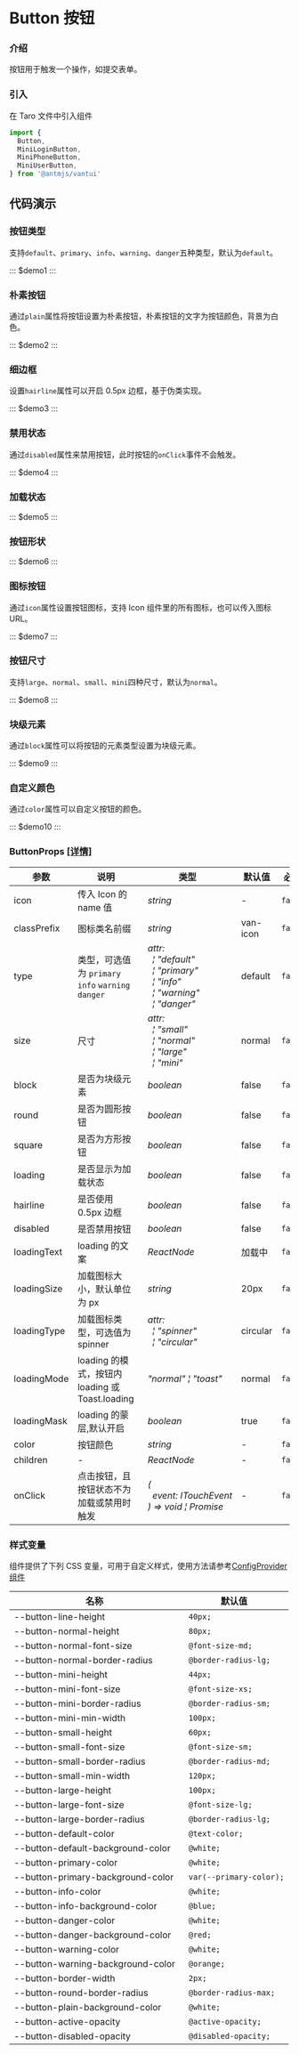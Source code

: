# Button 按钮

### 介绍

按钮用于触发一个操作，如提交表单。

### 引入

在 Taro 文件中引入组件

```js
import {
  Button,
  MiniLoginButton,
  MiniPhoneButton,
  MiniUserButton,
} from '@antmjs/vantui'
```

## 代码演示

### 按钮类型

支持`default`、`primary`、`info`、`warning`、`danger`五种类型，默认为`default`。

::: $demo1 :::

### 朴素按钮

通过`plain`属性将按钮设置为朴素按钮，朴素按钮的文字为按钮颜色，背景为白色。

::: $demo2 :::

### 细边框

设置`hairline`属性可以开启 0.5px 边框，基于伪类实现。

::: $demo3 :::

### 禁用状态

通过`disabled`属性来禁用按钮，此时按钮的`onClick`事件不会触发。

::: $demo4 :::

### 加载状态

::: $demo5 :::

### 按钮形状

::: $demo6 :::

### 图标按钮

通过`icon`属性设置按钮图标，支持 Icon 组件里的所有图标，也可以传入图标 URL。

::: $demo7 :::

### 按钮尺寸

支持`large`、`normal`、`small`、`mini`四种尺寸，默认为`normal`。

::: $demo8 :::

### 块级元素

通过`block`属性可以将按钮的元素类型设置为块级元素。

::: $demo9 :::

### 自定义颜色

通过`color`属性可以自定义按钮的颜色。

::: $demo10 :::

### ButtonProps [[详情]](https://github.com/AntmJS/vantui/tree/main/packages/vantui/types/button.d.ts)

| 参数        | 说明                                               | 类型                                                                                                                                                                                                                                                                                     | 默认值   | 必填    |
| ----------- | -------------------------------------------------- | ---------------------------------------------------------------------------------------------------------------------------------------------------------------------------------------------------------------------------------------------------------------------------------------- | -------- | ------- |
| icon        | 传入 Icon 的 name 值                               | _&nbsp;&nbsp;string<br/>_                                                                                                                                                                                                                                                                | -        | `false` |
| classPrefix | 图标类名前缀                                       | _&nbsp;&nbsp;string<br/>_                                                                                                                                                                                                                                                                | van-icon | `false` |
| type        | 类型，可选值为 `primary` `info` `warning` `danger` | _&nbsp;&nbsp;attr:<br/>&nbsp;&nbsp;&nbsp;&nbsp;&brvbar;&nbsp;"default"<br/>&nbsp;&nbsp;&nbsp;&nbsp;&brvbar;&nbsp;"primary"<br/>&nbsp;&nbsp;&nbsp;&nbsp;&brvbar;&nbsp;"info"<br/>&nbsp;&nbsp;&nbsp;&nbsp;&brvbar;&nbsp;"warning"<br/>&nbsp;&nbsp;&nbsp;&nbsp;&brvbar;&nbsp;"danger"<br/>_ | default  | `false` |
| size        | 尺寸                                               | _&nbsp;&nbsp;attr:<br/>&nbsp;&nbsp;&nbsp;&nbsp;&brvbar;&nbsp;"small"<br/>&nbsp;&nbsp;&nbsp;&nbsp;&brvbar;&nbsp;"normal"<br/>&nbsp;&nbsp;&nbsp;&nbsp;&brvbar;&nbsp;"large"<br/>&nbsp;&nbsp;&nbsp;&nbsp;&brvbar;&nbsp;"mini"<br/>_                                                         | normal   | `false` |
| block       | 是否为块级元素                                     | _&nbsp;&nbsp;boolean<br/>_                                                                                                                                                                                                                                                               | false    | `false` |
| round       | 是否为圆形按钮                                     | _&nbsp;&nbsp;boolean<br/>_                                                                                                                                                                                                                                                               | false    | `false` |
| square      | 是否为方形按钮                                     | _&nbsp;&nbsp;boolean<br/>_                                                                                                                                                                                                                                                               | false    | `false` |
| loading     | 是否显示为加载状态                                 | _&nbsp;&nbsp;boolean<br/>_                                                                                                                                                                                                                                                               | false    | `false` |
| hairline    | 是否使用 0.5px 边框                                | _&nbsp;&nbsp;boolean<br/>_                                                                                                                                                                                                                                                               | false    | `false` |
| disabled    | 是否禁用按钮                                       | _&nbsp;&nbsp;boolean<br/>_                                                                                                                                                                                                                                                               | false    | `false` |
| loadingText | loading 的文案                                     | _&nbsp;&nbsp;ReactNode<br/>_                                                                                                                                                                                                                                                             | 加载中   | `false` |
| loadingSize | 加载图标大小，默认单位为 px                        | _&nbsp;&nbsp;string<br/>_                                                                                                                                                                                                                                                                | 20px     | `false` |
| loadingType | 加载图标类型，可选值为 spinner                     | _&nbsp;&nbsp;attr:<br/>&nbsp;&nbsp;&nbsp;&nbsp;&brvbar;&nbsp;"spinner"<br/>&nbsp;&nbsp;&nbsp;&nbsp;&brvbar;&nbsp;"circular"<br/>_                                                                                                                                                        | circular | `false` |
| loadingMode | loading 的模式，按钮内 loading 或 Toast.loading    | _&nbsp;&nbsp;"normal"&nbsp;&brvbar;&nbsp;"toast"<br/>_                                                                                                                                                                                                                                   | normal   | `false` |
| loadingMask | loading 的蒙层,默认开启                            | _&nbsp;&nbsp;boolean<br/>_                                                                                                                                                                                                                                                               | true     | `false` |
| color       | 按钮颜色                                           | _&nbsp;&nbsp;string<br/>_                                                                                                                                                                                                                                                                | -        | `false` |
| children    | -                                                  | _&nbsp;&nbsp;ReactNode<br/>_                                                                                                                                                                                                                                                             | -        | `false` |
| onClick     | 点击按钮，且按钮状态不为加载或禁用时触发           | _&nbsp;&nbsp;(<br/>&nbsp;&nbsp;&nbsp;&nbsp;event:&nbsp;ITouchEvent<br/>&nbsp;&nbsp;)&nbsp;=>&nbsp;void&nbsp;&brvbar;&nbsp;Promise<any><br/>_                                                                                                                                             | -        | `false` |

### 样式变量

组件提供了下列 CSS 变量，可用于自定义样式，使用方法请参考[ConfigProvider 组件](https://antmjs.github.io/vantui/#/config-provider)

| 名称                              | 默认值                   |
| --------------------------------- | ------------------------ |
| --button-line-height              | ` 40px;`                 |
| --button-normal-height            | ` 80px;`                 |
| --button-normal-font-size         | ` @font-size-md;`        |
| --button-normal-border-radius     | ` @border-radius-lg;`    |
| --button-mini-height              | ` 44px;`                 |
| --button-mini-font-size           | ` @font-size-xs;`        |
| --button-mini-border-radius       | ` @border-radius-sm;`    |
| --button-mini-min-width           | ` 100px;`                |
| --button-small-height             | ` 60px;`                 |
| --button-small-font-size          | ` @font-size-sm;`        |
| --button-small-border-radius      | ` @border-radius-md;`    |
| --button-small-min-width          | ` 120px;`                |
| --button-large-height             | ` 100px;`                |
| --button-large-font-size          | ` @font-size-lg;`        |
| --button-large-border-radius      | ` @border-radius-lg;`    |
| --button-default-color            | ` @text-color;`          |
| --button-default-background-color | ` @white;`               |
| --button-primary-color            | ` @white;`               |
| --button-primary-background-color | ` var(--primary-color);` |
| --button-info-color               | ` @white;`               |
| --button-info-background-color    | ` @blue;`                |
| --button-danger-color             | ` @white;`               |
| --button-danger-background-color  | ` @red;`                 |
| --button-warning-color            | ` @white;`               |
| --button-warning-background-color | ` @orange;`              |
| --button-border-width             | ` 2px;`                  |
| --button-round-border-radius      | ` @border-radius-max;`   |
| --button-plain-background-color   | ` @white;`               |
| --button-active-opacity           | ` @active-opacity;`      |
| --button-disabled-opacity         | ` @disabled-opacity;`    |
